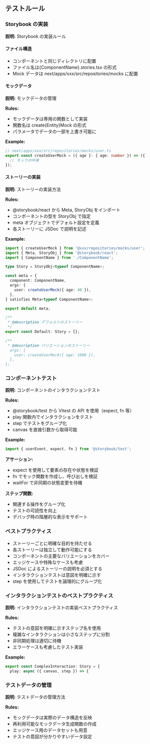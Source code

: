 ## テストルール

### Storybook の実装

**説明:**
Storybook の実装ルール

#### ファイル構造

- コンポーネントと同じディレクトリに配置
- ファイル名は{ComponentName}.stories.tsx の形式
- Mock データは next/apps/xxx/src/repositories/mocks に配置

#### モックデータ

**説明:**
モックデータの管理

**Rules:**

- モックデータは専用の関数として実装
- 関数名は create{Entity}Mock の形式
- パラメータでデータの一部を上書き可能に

**Example:**

```typescript
// next/apps/xxx/src/repositories/mocks/user.ts
export const createUserMock = ({ age }: { age: number }) => ({
  // モックの中身
});
```

#### ストーリーの実装

**説明:**
ストーリーの実装方法

**Rules:**

- @storybook/react から Meta, StoryObj をインポート
- コンポーネントの型を StoryObj で指定
- meta オブジェクトでデフォルト設定を定義
- 各ストーリーに JSDoc で説明を記述

**Example:**

```typescript
import { createUserMock } from '@xxx/repositories/mocks/user';
import { Meta, StoryObj } from '@storybook/react';
import { ComponentName } from './ComponentName';

type Story = StoryObj<typeof ComponentName>;

const meta = {
  component: ComponentName,
  args: {
    user: createUserMock({ age: 40 }),
  },
} satisfies Meta<typeof ComponentName>;

export default meta;

/**
 * @description デフォルトのストーリー
 */
export const Default: Story = {};

/**
 * @description バリエーションのストーリー
  args: {
    user: createUserMock({ age: 1000 }),
  },
};
```

### コンポーネントテスト

**説明:**
コンポーネントのインタラクションテスト

**Rules:**

- @storybook/test から Vitest の API を使用（expect, fn 等）
- play 関数内でインタラクションをテスト
- step でテストをグループ化
- canvas を直接引数から取得可能

**Example:**

```typescript
import { userEvent, expect, fn } from '@storybook/test';
```

**アサーション:**

- expect を使用して要素の存在や状態を検証
- fn でモック関数を作成し、呼び出しを検証
- waitFor で非同期の状態変更を待機

**ステップ関数:**

- 関連する操作をグループ化
- テストの可読性を向上
- デバッグ時の階層的な表示をサポート

### ベストプラクティス

- ストーリーごとに明確な目的を持たせる
- 各ストーリーは独立して動作可能にする
- コンポーネントの主要なバリエーションをカバー
- エッジケースや特殊なケースも考慮
- JSDoc によるストーリーの説明を必須とする
- インタラクションテストは意図を明確に示す
- step を使用してテストを論理的にグループ化

### インタラクションテストのベストプラクティス

**説明:**
インタラクションテストの実装ベストプラクティス

**Rules:**

- テストの意図を明確に示すステップ名を使用
- 複雑なインタラクションは小さなステップに分割
- 非同期処理は適切に待機
- エラーケースも考慮したテスト実装

**Example:**

```typescript
export const ComplexInteraction: Story = {
  play: async ({ canvas, step }) => {
```

### テストデータの管理

**説明:**
テストデータの管理方法

**Rules:**

- モックデータは実際のデータ構造を反映
- 再利用可能なモックデータ生成関数の作成
- エッジケース用のデータセットも用意
- テストの意図が分かりやすいデータ設定
